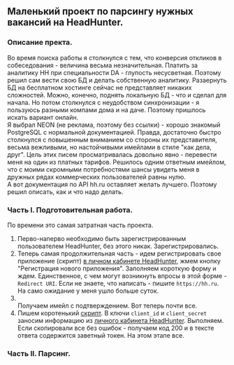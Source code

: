 ## Маленький проект по парсингу нужных вакансий на HeadHunter.

### Описание пректа.

Во время поиска работы я столкнулся с тем, что конверсия откликов в собеседования - величина весьма незначительная. Платить за аналитику HH при специальности DA - глупость несусветная. Поэтому решил сам вести свою БД и делать собственную аналитику. Разаернуть БД на бесплатном хостинге сейчас не представляет никаких сложностей. Можно, конечно, поднять локальную БД - что и сделал для начала. Но потом столкнулся с неудобством синхронизации - я пользуюсь разными компами дома и на даче. Поэтому пришлось искать вариант онлайн. 
<br>Я выбрал NEON (не реклама, поэтому без ссылки) - хорошо знакомый PostgreSQL с нормальной документацией. Правда, достаточно быстро столкнулся с повышенным вниманием со стороны их представителя, весьма вежливыми, но настойчивыми имейлами в стиле "как дела, друг". Цель этих писем просматривалась довольно явно - перевести меня на один из платных тарифов. Решилось одним ответным имейлом, что с моими скромными потребностями шансы увидеть меня в дружных рядах коммерческих пользователей равны нулю.
<br>А вот документация по API hh.ru оставляет желать лучшего. Поэтому решил описать, как и что надо делать.

### Часть I. Подготовительная работа.

По времени это самая затратная часть проекта.

1.  Перво-наперво необходимо быть зарегистрированным пользователем HeadHunter, без этого никак. Зарегистрировались.
2.  Теперь самая продолжительная часть - идем регистрировать свое приложение (скрипт) <a href="https://dev.hh.ru/admin">в личном кабинете HeadHunter</a>, жмем кнопку "Регистрация нового приложения". Заполняем короткую форму и ждем. Единственное, с чем могут возникнуть впросы в этой форме - `Redirect URI`. Если не знаете, что написать - пишите `https://hh.ru`. На само ожидание у меня ушло больше суток.
3.  <br>Получаем имейл с подтверждением. Вот теперь почти все.
4.  Пишем коротенький <a href="https://github.com/ML-rus/ML_projects/blob/main/HeadHunter/Get_hh_token_from_server.ipynb">скрипт</a>. В ключи `client_id` и `client_secret` заносим информацию из <a href="https://dev.hh.ru/admin">личного кабинета HeadHunter</a>. Выполняем. Если скопировали все без ошибок - получаем код 200 и в тексте ответа содержится заветный токен. На этом этапе все.

### Часть II. Парсинг.
